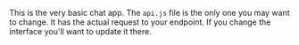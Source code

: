 This is the very basic chat app. The `api.js` file is the only one you may want to change. It has the actual request to your endpoint. If you change the interface you'll want to update it there.
